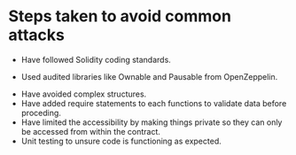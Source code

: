 # Steps taken to avoid common attacks

* Have followed Solidity coding standards.
- Used audited libraries like Ownable and Pausable from OpenZeppelin.
* Have avoided complex structures.
* Have added require statements to each functions to validate data before proceding.
* Have limited the accessibility by making things private so they can only be accessed from within the contract.
* Unit testing to unsure code is functioning as expected.
